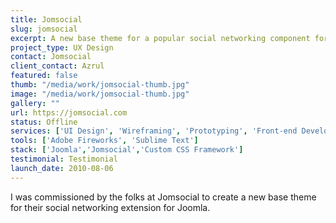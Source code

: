 ```yaml
---
title: Jomsocial
slug: jomsocial
excerpt: A new base theme for a popular social networking component for Joomla!.
project_type: UX Design
contact: Jomsocial
client_contact: Azrul
featured: false
thumb: "/media/work/jomsocial-thumb.jpg"
image: "/media/work/jomsocial-thumb.jpg"
gallery: ""
url: https://jomsocial.com
status: Offline
services: ['UI Design', 'Wireframing', 'Prototyping', 'Front-end Development']
tools: ['Adobe Fireworks', 'Sublime Text']
stack: ['Joomla','Jomsocial','Custom CSS Framework']
testimonial: Testimonial
launch_date: 2010-08-06
---
```

I was commissioned by the folks at Jomsocial to create a new base theme for their social networking extension for Joomla.